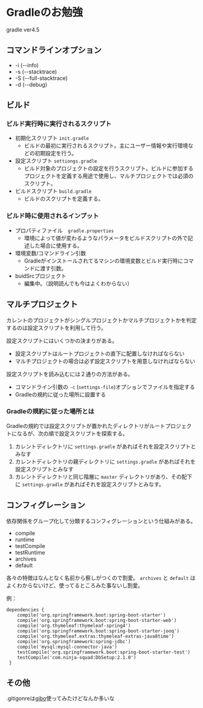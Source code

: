 # Gradleのお勉強
gradle ver4.5
## コマンドラインオプション
- -i (--info)
- -s (--stacktrace)
- -S (--full-stacktrace)
- -d (--debug)
## ビルド
### ビルド実行時に実行されるスクリプト
- 初期化スクリプト `init.gradle`
	- ビルドの最初に実行されるスクリプト。主にユーザー情報や実行環境などの初期設定を行う。
- 設定スクリプト `settiongs.gradle`
	- ビルド対象のプロジェクトの設定を行うスクリプト。ビルドに参加するプロジェクトを定義する用途で使用し、マルチプロジェクトでは必須のスクリプト。
- ビルドスクリプト `build.gradle`
	- ビルドのスクリプトを定義する。
### ビルド時に使用されるインプット
- プロパティファイル　`gradle.properties`
	- 環境によって値が変わるようなパラメータをビルドスクリプトの外で記述した場合に使用する。
- 環境変数/コマンドライン引数
	- Gradleがインストールされてるマシンの環境変数とビルド実行時にコマンドに渡す引数。
- buidSrcプロジェクト
	- 編集中。（説明読んでも今はよくわからない）

## マルチプロジェクト
カレントのプロジェクトがシングルプロジェクトかマルチプロジェクトかを判定するのは設定スクリプトを利用して行う。

設定スクリプトにはいくつかの決まりがある。
- 設定スクリプトはルートプロジェクトの直下に配置しなければならない
- マルチプロジェクトの場合は必ず設定スクリプトを用意しなければならない

設定スクリプトを読み込むには２通りの方法がある。
- コマンドライン引数の `-c` (`settings-file`)オプションでファイルを指定する
- Gradleの規約に従った場所に設置する

### Gradleの規約に従った場所とは
Gradleの規約では設定スクリプトが置かれたディレクトリがルートプロジェクトになるが、次の順で設定スクリプトを探索する。
1. カレントディレクトリに `settings.gradle` があればそれを設定スクリプトとみなす
2. カレントディレクトリの親ディレクトリに `settings.gradle` があればそれを設定スクリプトとみなす
3. カレントディレクトリと同じ階層に `master` ディレクトリがあり、その配下に `settings.gradle` があればそれを設定スクリプトとみなす。

## コンフィグレーション
依存関係をグループ化して分類するコンフィグレーションという仕組みがある。
- compile
- runtime
- testCompile
- testRuntime
- archives
- default

各々の特徴はなんとなく名前から察しがつくので割愛。 `archives` と `default` はよくわからないけど、使ってるところみた事ないし割愛。

例：
```
dependencies {
    compile('org.springframework.boot:spring-boot-starter')
    compile('org.springframework.boot:spring-boot-starter-web')
    compile('org.thymeleaf:thymeleaf-spring4')
    compile('org.springframework.boot:spring-boot-starter-jooq')
    compile('org.thymeleaf.extras:thymeleaf-extras-java8time')
    compile('org.springframework:spring-jdbc')
    compile('mysql:mysql-connector-java')
    testCompile('org.springframework.boot:spring-boot-starter-test')
    testCompile('com.ninja-squad:DbSetup:2.1.0')
 }
```
## その他
.gitigonreは[gibo](https://github.com/simonwhitaker/gibo)使ってみたけどなんか多いな
